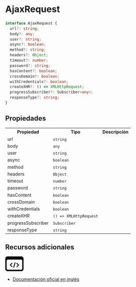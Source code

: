 # AjaxRequest

```typescript
interface AjaxRequest {
  url?: string;
  body?: any;
  user?: string;
  async?: boolean;
  method?: string;
  headers?: Object;
  timeout?: number;
  password?: string;
  hasContent?: boolean;
  crossDomain?: boolean;
  withCredentials?: boolean;
  createXHR?: () => XMLHttpRequest;
  progressSubscriber?: Subscriber<any>;
  responseType?: string;
}
```

## Propiedades

<table>
<tr><th>Propiedad</th><th>Tipo</th><th>Descripción</th></tr>
<tr><td>url</td><td><code>string</code></td></tr>
<tr><td>body</td><td><code>any</code></td></tr>
<tr><td>user</td><td><code>string</code></td></tr>
<tr><td>async</td><td><code>boolean</code></td></tr>
<tr><td>method</td><td><code>string</code></td></tr>
<tr><td>headers</td><td><code>Object</code></td></tr>
<tr><td>timeout</td><td><code>number</code></td></tr>
<tr><td>password</td><td><code>string</code></td></tr>
<tr><td>hasContent</td><td><code>boolean</code></td></tr>
<tr><td>crossDomain</td><td><code>boolean</code></td></tr>
<tr><td>withCredentials</td><td><code>boolean</code></td></tr>
<tr><td>createXHR</td><td><code>() => XMLHttpRequest</code></td></tr>
<tr><td>progressSubscriber</td><td><code>Subscriber<any></code></td></tr>
<tr><td>responseType</td><td><code>string</code></td></tr>
</table>

## Recursos adicionales

<a target="_blank" href="https://github.com/ReactiveX/rxjs/blob/6.5.5/src/internal/observable/dom/AjaxObservable.ts#L6-L22">
<img src="assets/icons/source-code.png" alt="Source code">
</a>
</div>

- <a target="_blank" href="https://rxjs.dev/api/ajax/AjaxRequest">Documentación oficial en inglés</a>
